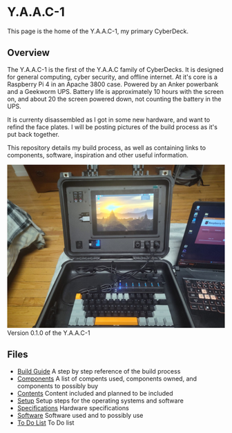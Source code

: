 <!-- ======================================== index.md Start ======================================== -->


<!-- ------------------------------ Intro Start ------------------------------ -->

# Y.A.A.C-1

This page is the home of the Y.A.A.C-1, my primary CyberDeck.

<!-- ------------------------------ Intro End ------------------------------ -->


<!-- ------------------------------ Overview Start ------------------------------ -->

## Overview

The Y.A.A.C-1 is the first of the Y.A.A.C family of CyberDecks.  It is designed for general computing, cyber security, and offline internet. At it's core is a Raspberry Pi 4 in an Apache 3800 case. Powered by an Anker powerbank and a Geekworm UPS.  Battery life is approximately 10 hours with the screen on, and about 20 the screen powered down, not counting the battery in the UPS.

It is currenty disassembled as I got in some new hardware, and want to refind the face plates.  I will be posting pictures of the build process as it's put back together.

This repository details my build process, as well as containing links to components, software, inspiration and other useful information.

![Y.A.A.C-1 v0.1.0](../../img/yaac/yaac1/yaac1-3-v0-1-0.jpg)
Version 0.1.0 of the Y.A.A.C-1

<!-- ------------------------------ Overview End ------------------------------ -->


<!-- ------------------------------ Files Start ------------------------------ -->

## Files

* [Build Guide](yaac1-build.md) A step by step reference of the build process
* [Components](yaac1-components.md) A list of compents used, components owned, and components to possibly buy
* [Contents](yaac1-content.md) Content included and planned to be included
* [Setup](yaac1-setup.md) Setup steps for the operating systems and software
* [Specifications](yaac1-specs.md) Hardware specifications
* [Software](yaac1-software.md) Software used and to possibly use
* [To Do List](yaac1-todo.md) To Do list

<!-- ------------------------------ Files End ------------------------------ -->


<!-- ------------------------------ Outro Start ------------------------------ -->

<!-- ------------------------------ Outro End ------------------------------ -->


<!-- ======================================== index.md End ======================================== -->
